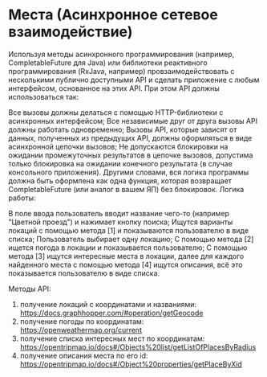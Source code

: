 # Места (Асинхронное сетевое взаимодействие)

Используя методы асинхронного программирования (например, CompletableFuture для Java) или библиотеки реактивного программирования (RxJava, например) провзаимодействовать с несколькими публично доступными API и сделать приложение с любым интерфейсом, основанное на этих API. При этом API должны использоваться так:

Все вызовы должны делаться с помощью HTTP-библиотеки с асинхронных интерфейсом;
Все независимые друг от друга вызовы API должны работать одновременно;
Вызовы API, которые зависят от данных, полученных из предыдущих API, должны оформляться в виде асинхронной цепочки вызовов;
Не допускаются блокировки на ожидании промежуточных результатов в цепочке вызовов, допустима только блокировка на ожидании конечного результата (в случае консольного приложения). Другими словами, вся логика программы должна быть оформлена как одна функция, которая возвращает CompletableFuture (или аналог в вашем ЯП) без блокировок.
Логика работы:

В поле ввода пользователь вводит название чего-то (например "Цветной проезд") и нажимает кнопку поиска;
Ищутся варианты локаций с помощью метода [1] и показываются пользователю в виде списка;
Пользователь выбирает одну локацию;
С помощью метода [2] ищется погода в локации и показывается пользователю;
С помощью метода [3] ищутся интересные места в локации, далее для каждого найденного места с помощью метода [4] ищутся описания, всё это показывается пользователю в виде списка.

Методы API:
1. получение локаций с координатами и названиями: https://docs.graphhopper.com/#operation/getGeocode
2. получение погоды по координатам: https://openweathermap.org/current
3. получение списка интересных мест по координатам: https://opentripmap.io/docs#/Objects%20list/getListOfPlacesByRadius
4. получение описания места по его id: https://opentripmap.io/docs#/Object%20properties/getPlaceByXid
